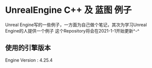 # UnrealEngine C++ 及 蓝图 例子
Unreal Engine写的一些例子，一方面为自己做个笔记，其次为学习Unreal Engine的人提供一个例子 这个Repository将会在2021-1-1开始更新^-^

## 使用的引擎版本

Engine Version : 4.25.4